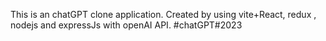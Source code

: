 This is an chatGPT clone application. Created by using vite+React, redux , nodejs and expressJs with openAI API.
#chatGPT#2023


